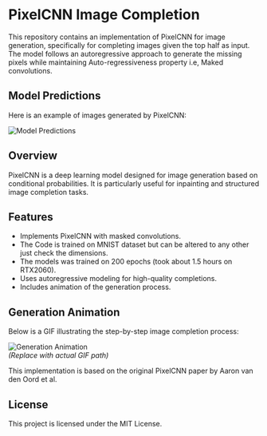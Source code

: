# PixelCNN Image Completion

This repository contains an implementation of PixelCNN for image generation, specifically for completing images given the top half as input. The model follows an autoregressive approach to generate the missing pixels while maintaining Auto-regressiveness property i.e, Maked convolutions.


## Model Predictions

Here is an example of images generated by PixelCNN:

![Model Predictions](path/to/your/image.png)  


## Overview

PixelCNN is a deep learning model designed for image generation based on conditional probabilities. It is particularly useful for inpainting and structured image completion tasks.

## Features

- Implements PixelCNN with masked convolutions.
- The Code is trained on MNIST dataset but can be altered to any other just check the dimensions.
- The models was trained on 200 epochs (took about 1.5 hours on RTX2060).
- Uses autoregressive modeling for high-quality completions.
- Includes animation of the generation process.


## Generation Animation

Below is a GIF illustrating the step-by-step image completion process:

![Generation Animation](path/to/your/gif.gif)  
*(Replace with actual GIF path)*


This implementation is based on the original PixelCNN paper by Aaron van den Oord et al.

## License

This project is licensed under the MIT License.

